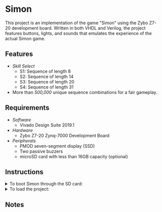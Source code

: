 # Simon

This project is an implementation of the game "Simon" using the Zybo Z7-20 development board. Written in both VHDL and Verilog, the project features buttons, lights, and sounds that emulates the experience of the actual Simon game.


## Features
* _Skill Select_  
  - S1: Sequence of length 8   
  - S2: Sequence of length 14  
  - S3: Sequence of length 20  
  - S4: Sequence of length 31  
* More than _500,000_ unique sequence combinations for a fair gameplay.

## Requirements
* _Software_
  * Vivado Design Suite 2019.1
* _Hardware_
  * Zybo Z7-20 Zynq-7000 Development Board
* _Peripherals_
  * PMOD seven-segment display (SSD)
  * Two passive buzzers
  * microSD card with less than 16GB capacity (optional)
  
## Instructions
<details><summary>To boot Simon through the SD card:</summary>
</details>
<details><summary>To load the project:</summary>

1. Open Vivado 2019.1.
2. Using the tcl console, type the following:
```tcl
cd <change to extracted_folder>/<verilog or vhdl>
source ./Simon_VHDL.tcl # if using the VHDL IPs, or
source ./Simon_Verilog.tcl # if using the Verilog IPs
```
3. Create a new HDL wrapper for the block design.
4. Run synthesis and implementation, then generate the bitstream.
5. Go to File &gt; Export &gt; Export Hardware. Make sure that the "Include Bitstream" box is marked.
6. Go to File &gt; Launch SDK.
7. Once the SDK is launched, go to File &gt; New &gt; Application Project.
8. Fill up the form with the following details:

Field | Value
--- | :---:
Project Name | "Your preferred name"
OS Platform | Standalone
Hardware Platform | design_1_wrapper_hw_platform_0 
Processor | ps7_cortex a9_0
Language | C

9. Click on Next, select the _Empty_ _Application_ template, then click Finish.
10. Copy the contents of `sdk_files` into the `src` folder under "Project Name". 
11. Under Project Explorer, right-click on the project folder, click on _C/C++_ _Build_ _Settings_.
12. Under _Libraries_, click on *add*, then type `m`.
13. Program the FPGA.
14. Right-click on the project folder, click on _Run_ _As_ &gt; _Launch_ _On_ _Hardware_ (GDB).
</details>


## Notes